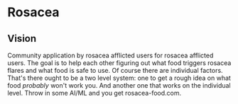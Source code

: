# Rosacea

## Vision

Community application by rosacea afflicted users for rosacea afflicted users.
The goal is to help each other figuring out what food triggers rosacea flares and what food is safe to use.
Of course there are individual factors. That's there ought to be a two level system: one to get a rough idea on what food *probably* won't work you. And another one that works on the individual level. Throw in some AI/ML and you get rosacea-food.com.
